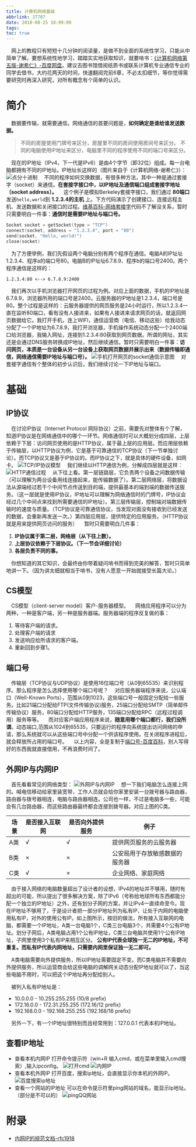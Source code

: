 ```yaml
---
title: 计算机网络基础
abbrlink: 37707
date: 2018-08-25 10:09:09
tags:
toc: true
---
```


&emsp;网上的教程只有短短十几分钟的阅读量，是做不到全面的系统性学习，只能从中简单了解。要想系统性地学习，踏踏实实地获取知识，就要啃书：[《计算机网络第五版-谢希仁》-百度网盘](https://pan.baidu.com/s/1MCiXSAIv0hPSqwf_gWcHGw)。建议去图书馆借阅纸质书或联系计算机专业通信专业的同学去借书，大约花两天的时间，快速翻阅完前6章，不必太扣细节，等你觉得需要研究时再深入研究，对所有概念有个简单的认识。

# 简介
&emsp;数据要传输，就需要通信。网络通信的首要问题是，__如何确定是谁给谁发送数据。__
> 不同的房屋使用门牌号来区分，房屋里不同的房间使用房间号来区分。
不同的电脑使用IP地址来区分，电脑里不同的程序使用不同的端口号来区分。

&emsp;现在的IP地址（IPv4，下一代是IPv6）是由4个字节（即32位）组成。每一台电脑都拥有不同的IP地址。IP地址长这样的（图片来自于《计算机网络-谢希仁》）：
![点分十进制](http://ww1.sinaimg.cn/large/005BIQVbgy1fuo1rwsry0j30t3097jtr.jpg)
&emsp;不同的程序如何交换数据，有很多种方法，其中一种是通过套接字（socket）来通信。__在套接字接口中，以IP地址及通信端口组成套接字地址（socket address）。__
&emsp;这个例子是模拟Berkeley套接字接口，我们通过 __80端口__ 发送`hello,world`到 __1.2.3.4的主机__ 上。下方代码演示了创建接口、连接远程主机、发送数据和关闭接口的过程。[维基百科-网络套接字](https://zh.wikipedia.org/wiki/%E7%B6%B2%E8%B7%AF%E6%8F%92%E5%BA%A7)代码不了解没关系，暂时只需要明白一件事：__通信时是需要IP地址与端口号。__ 
```c
Socket socket = getSocket(type = "TCP")
connect(socket, address = "1.2.3.4", port = "80")
send(socket, "Hello, world!")
close(socket)
```
&emsp;为了方便举例，我们先假设两个电脑分别有两个程序在通信。电脑A的IP址址1.2.3.4、程序a的端口号80。电脑B的IP址址6.7.8.9、程序b的端口号2400。两个程序通信是这样的：
```
1.2.3.4:80 <--> 6.7.8.9:2400 
```
&emsp;我们再次以手机浏览器打开网页的过程为例。对应上面的数据，手机的IP地址是6.7.8.9，浏览器所用的端口号是2400。云服务器的IP地址是1.2.3.4，端口号是80。整个过程是这样的：云服务器提供的网页服务是24小时运行，所以1.2.3.4一直在监听80端口，看有没有人接进来，如果有人接进来请求网页的话，就返回网页数据给它。我打开手机，连上WIFI，通信运营商（电信、移动这些）给我动态分配了一个IP地址为6.7.8.9，我打开浏览器，手机操作系统动态分配一个2400端口给浏览器，我输入网址，连接到1.2.3.4:80获取到网页数据。所谓的网址，其实还是会通过DNS服务转换成IP地址，然后继续通信。暂时只需要明白一件事：__访问网页，本质是一台设备从另一台设备上获取网页数据并展示出来（数据传输即通信，网络通信需要IP地址与端口号）。__ 
![手机打开网页的socket通信示意图](http://ww1.sinaimg.cn/large/005BIQVbgy1fuo2rfdp2oj30iv0bnglw.jpg)
&emsp;对套接字通信有个整体的初步认识后，我们继续讨论一下IP地址与端口。
# 基础
## IP协议
&emsp;在讨论IP协议（Internet Protocol 网际协议）之前，需要先对整体有个了解，知道IP协议是在网络通信中的哪个一环节。网络通信时可以大概划分成四层，上层依赖于下层：访问网页使用的是HTTP协议，属于最上层的应用层。而应用层依赖于传输层，以HTTP协议为例，它是基于可靠通信的TCP协议（下一节单独讨论）。而TCP协议又是基于IP协议的。而IP协议之下，就是具体的硬件设备，如网卡。
![TCP/IP协议模型](http://ww1.sinaimg.cn/large/005BIQVbgy1fvi66culs3j30if0d674z.jpg)
&emsp;我们继续以HTTP通信为例，分解成四层就是这样：
![HTTP通信过程](http://ww1.sinaimg.cn/large/005BIQVbgy1fvi5wtnbqej30h80dbmx6.jpg)
&emsp;从下往上看。第一层链路层，它负责两个设备之间数据传输（可以理解为两台设备用线连接起来，能传输数据了）。第二层网络层，将数据设法从源端经过若干个中间节点传送到目的端，提供最基本的端到端的数据传送服务。（这一层就是使用IP协议，IP地址可以理解为网络通信时的门牌号，IP协议会经过几个中间点来找到所需要通信的IP地址）。第三层传输层，控制端对端数据传输时的速度与质量。（TCP协议是可靠通信协议，当发现对面没有接收到已经发送的数据，会重新再发送一次。）第四层应用层，提供特定的应用服务。（HTTP协议就是用来提供网页访问的服务）
&emsp;暂时只需要明白几件事：
1. __IP协议属于第二层，网络层（从下往上数）。__
2. __上层协议依赖于下层协议。（下一节会详细讨论）__
3. __各层负责不同的事。__

&emsp;你想知道的其它知识，会最终由你带着疑问啃书而得到完美的解答，暂时只简单地讲一下。（因为讲太细就相当于啃书，没有人愿意一开始就接受长篇大论。）

## CS模型
&emsp;CS模型（client-server model）客户-服务器模型。
&emsp;网络应用程序可以分为两种，一种是客户端，另一种是服务器端。服务器端的程序反复做的事：
1. 等待客户端的请求。
2. 处理客户端的请求
3. 发送响应给所请求的客户端。
4. 重新回到步骤1。

## 端口号
&emsp;传输层（TCP协议与UDP协议）是使用16位端口号（从0到65535）来识别程序。那么程序是怎么选择使用哪个端口号呢？
&emsp;对应服务器端程序来说，公认端口（Well-Known Ports），范围从0到1023，这些端口号一般固定分配给一些服务。比如21端口分配给FTP(文件传输协议)服务，25端口分配给SMTP（简单邮件传输协议）服务，80端口分配给HTTP服务，135端口分配给RPC（远程过程调用）服务等等。
&emsp;而对应客户端应用程序来说，__随意用哪个端口都行，我们没所谓__。动态端口,范围从1024到65535，只要运行的程序向系统提出访问网络的申请，那么系统就可以从这些端口号中分配一个供该程序使用。在关闭程序进程后，就会释放所占用的端口号。
&emsp;以上内容，全是复制于[端口号-百度百科](https://baike.baidu.com/item/%E7%AB%AF%E5%8F%A3%E5%8F%B7)，别人写得好的东西我就直接借用，不再浪费时间了。

## 外网IP与内网IP
&emsp;首先看看常见的网络类型：
![外网IP与内网IP](http://ww1.sinaimg.cn/large/005BIQVbgy1fuoemhdd56j30rr0iwjs6.jpg)
&emsp;想一下我们电脑怎么连接上网的。喊电信移动给家里装宽带，工作人员就会给你家里安装一台拨号器与路由器，路由器与拨号器相连，电脑与路由器相连。公司也一样，不过是电脑多一些，可能会有几台路由器，而这些路由器最终都会连接到拨号器。对应上图的C类。

场景|是否接入互联网|是否向外提供服务|例子
---|---|---|---
A类|√|√|提供网页服务的云服务器
B类|×|×|公安局用于存放敏感数据的服务器
C类|√|×|企业网络、家庭网络


&emsp;由于接入网络的电脑数量超出了设计者的设想，IPv4的地址并不够用，随时有超出的可能，所以提出了很多解决方案，除了IPv6（号称给地球所有东西都能分配一个独立的IP地址）之外，还有划分子网的方案，并让IPv4一直续命至今。现在IP地址不够用了，于是设计者把一部分IP地址列为私有IP，让处于内网的电脑使用私有IP，对外的使用公有IP。如上图所示，按旧的做法，所有接入互联网的电脑，都需要一个IP地址，A类一台电脑1个，C类三台电脑3个，共需要4个公有IP地址。划分子网后，A类电脑占用1个公有IP地址，C类三台电脑共使用1个公有IP地址，子网里使用3个私有IP来相互区分。  __公有IP代表全球独一无二的IP地址，不可重复。而私有IP代表内网地址，只需要内网里保证独一无二即可。__ 

&emsp;A类电脑需要向外提供服务，所以IP地址需要固定不变。而C类电脑并不需要向外提供服务，所以运营商会给这些电脑的调解网关动态分配IP地址就可以了，当这些电脑不用时，可以把这个IP地址再分配给别人。

&emsp;被列入私有IP地址是：
- 10.0.0.0        -   10.255.255.255  (10/8 prefix)
- 172.16.0.0      -   172.31.255.255  (172.16/12 prefix)
- 192.168.0.0     -   192.168.255.255 (192.168/16 prefix)

&emsp;另外一下，有一个IP地址很特别而且经常用到：127.0.0.1 代表本机IP地址。

## 查看IP地址
- 查看本机内网IP 
打开命令提示符（win+R 输入cmd，或在菜单里输入cmd搜索）,输入ipconfig。
![打开cmd](http://ww1.sinaimg.cn/large/005BIQVbgy1fupe1tykypj314s0nawr3.jpg)
![内网IP](http://ww1.sinaimg.cn/large/005BIQVbgy1fupdzr3nbcj30rl0efwf7.jpg)
- 查看本机外网IP
打开百度，搜索ip地址，会直接显示你本机的外网IP。
![百度搜索ip地址](http://ww1.sinaimg.cn/large/005BIQVbgy1fupe5ixmprj31hc0hhq97.jpg)
- 查看一个网站的IP地址
可以在命令提示符里ping网站的域名，能显示Ip地址。（部分是不可以的）
![pingQQ网站](http://ww1.sinaimg.cn/large/005BIQVbgy1fupe8csdqhj30rl0ef3yx.jpg)



# 附录
- [内网IP的规范文档-rfc1918](https://tools.ietf.org/html/rfc1918)









